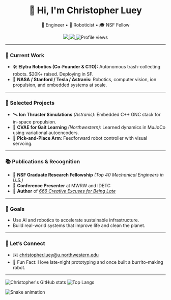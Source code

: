<h1 align="center">👋 Hi, I'm Christopher Luey</h1>
<p align="center">
  🚀 Engineer • 🤖 Roboticist • 🎓 NSF Fellow  
</p>
<p align="center">
  <a href="mailto:christopher.luey@u.northwestern.edu">
    <img src="https://img.shields.io/badge/Email-%23D14836.svg?style=for-the-badge&logo=gmail&logoColor=white" />
  </a>
  <a href="https://www.amazon.com/dp/B0DMPDSR4P?newOGT=1">
    <img src="https://img.shields.io/badge/Amazon-666%20Excuses-FF9900?style=for-the-badge&logo=amazon&logoColor=white" />
  </a>
  <img src="https://komarev.com/ghpvc/?username=christopherluey&style=for-the-badge" alt="Profile views" />
</p>

---

### 🧠 Current Work
- 🛠️ **Elytra Robotics (Co-Founder & CTO):** Autonomous trash-collecting robots. $20K+ raised. Deploying in SF.
- 🌌 **NASA / Stanford / Tesla / Astranis:** Robotics, computer vision, ion propulsion, and embedded systems at scale.

---

### 📌 Selected Projects
- 🛰️ **Ion Thruster Simulations** *(Astranis)*: Embedded C++ GNC stack for in-space propulsion.
- 🧠 **CVAE for Gait Learning** *(Northwestern)*: Learned dynamics in MuJoCo using variational autoencoders.
- 🤖 **Pick-and-Place Arm**: Feedforward robot controller with visual servoing.

---

### 📚 Publications & Recognition
- 🏅 **NSF Graduate Research Fellowship** *(Top 40 Mechanical Engineers in U.S.)*
- 🎤 **Conference Presenter** at MWRW and IDETC
- 📖 **Author** of *[666 Creative Excuses for Being Late](https://www.amazon.com/dp/B0DMPDSR4P?newOGT=1)*

---

### 🎯 Goals
- Use AI and robotics to accelerate sustainable infrastructure.
- Build real-world systems that improve life and clean the planet.

---

### 💬 Let’s Connect
- ✉️ christopher.luey@u.northwestern.edu  
- 🧠 Fun Fact: I love late-night prototyping and once built a burrito-making robot.

---

![Christopher's GitHub stats](https://github-readme-stats.vercel.app/api?username=christopherluey&show_icons=true&theme=tokyonight&count_private=true)
![Top Langs](https://github-readme-stats.vercel.app/api/top-langs/?username=christopherluey&layout=compact&theme=tokyonight)

<!-- GitHub snake animation -->
![Snake animation](https://github.com/christopherluey/christopherluey/blob/output/github-contribution-grid-snake.svg)
